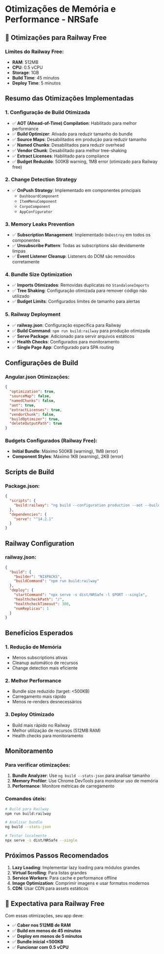 # Otimizações de Memória e Performance - NRSafe

## 🚀 **Otimizações para Railway Free**

### Limites do Railway Free:
- **RAM**: 512MB
- **CPU**: 0.5 vCPU  
- **Storage**: 1GB
- **Build Time**: 45 minutos
- **Deploy Time**: 5 minutos

## Resumo das Otimizações Implementadas

### 1. **Configuração de Build Otimizada**
- ✅ **AOT (Ahead-of-Time) Compilation**: Habilitado para melhor performance
- ✅ **Build Optimizer**: Ativado para reduzir tamanho do bundle
- ✅ **Source Maps**: Desabilitados em produção para reduzir tamanho
- ✅ **Named Chunks**: Desabilitados para reduzir overhead
- ✅ **Vendor Chunk**: Desabilitado para melhor tree-shaking
- ✅ **Extract Licenses**: Habilitado para compliance
- ✅ **Budget Reduzido**: 500KB warning, 1MB error (otimizado para Railway free)

### 2. **Change Detection Strategy**
- ✅ **OnPush Strategy**: Implementado em componentes principais
  - `DashboardComponent`
  - `ItemMenuComponent`
  - `CorpoComponent`
  - `AppConfigurator`

### 3. **Memory Leaks Prevention**
- ✅ **Subscription Management**: Implementado `OnDestroy` em todos os componentes
- ✅ **Unsubscribe Pattern**: Todas as subscriptions são devidamente limpas
- ✅ **Event Listener Cleanup**: Listeners do DOM são removidos corretamente

### 4. **Bundle Size Optimization**
- ✅ **Imports Otimizados**: Removidas duplicatas no `StandaloneImports`
- ✅ **Tree Shaking**: Configuração otimizada para remover código não utilizado
- ✅ **Budget Limits**: Configurados limites de tamanho para alertas

### 5. **Railway Deployment**
- ✅ **railway.json**: Configuração específica para Railway
- ✅ **Build Command**: `npm run build:railway` para produção otimizada
- ✅ **Serve Package**: Adicionado para servir arquivos estáticos
- ✅ **Health Checks**: Configurados para monitoramento
- ✅ **Single Page App**: Configurado para SPA routing

## Configurações de Build

### Angular.json Otimizações:
```json
{
  "optimization": true,
  "sourceMap": false,
  "namedChunks": false,
  "aot": true,
  "extractLicenses": true,
  "vendorChunk": false,
  "buildOptimizer": true,
  "deleteOutputPath": true
}
```

### Budgets Configurados (Railway Free):
- **Initial Bundle**: Máximo 500KB (warning), 1MB (error)
- **Component Styles**: Máximo 1KB (warning), 2KB (error)

## Scripts de Build

### Package.json:
```json
{
  "scripts": {
    "build:railway": "ng build --configuration production --aot --build-optimizer --optimization"
  },
  "dependencies": {
    "serve": "^14.2.1"
  }
}
```

## Railway Configuration

### railway.json:
```json
{
  "build": {
    "builder": "NIXPACKS",
    "buildCommand": "npm run build:railway"
  },
  "deploy": {
    "startCommand": "npx serve -s dist/NRSafe -l $PORT --single",
    "healthcheckPath": "/",
    "healthcheckTimeout": 300,
    "numReplicas": 1
  }
}
```

## Benefícios Esperados

### 1. **Redução de Memória**
- Menos subscriptions ativas
- Cleanup automático de recursos
- Change detection mais eficiente

### 2. **Melhor Performance**
- Bundle size reduzido (target: <500KB)
- Carregamento mais rápido
- Menos re-renders desnecessários

### 3. **Deploy Otimizado**
- Build mais rápido no Railway
- Melhor utilização de recursos (512MB RAM)
- Health checks para monitoramento

## Monitoramento

### Para verificar otimizações:
1. **Bundle Analyzer**: Use `ng build --stats-json` para analisar tamanho
2. **Memory Profiler**: Use Chrome DevTools para monitorar uso de memória
3. **Performance**: Monitore métricas de carregamento

### Comandos úteis:
```bash
# Build para Railway
npm run build:railway

# Analisar bundle
ng build --stats-json

# Testar localmente
npx serve -s dist/NRSafe --single
```

## Próximos Passos Recomendados

1. **Lazy Loading**: Implementar lazy loading para módulos grandes
2. **Virtual Scrolling**: Para listas grandes
3. **Service Workers**: Para cache e performance offline
4. **Image Optimization**: Comprimir imagens e usar formatos modernos
5. **CDN**: Usar CDN para assets estáticos

## 🎯 **Expectativa para Railway Free**

Com essas otimizações, seu app deve:
- ✅ **Caber nos 512MB de RAM**
- ✅ **Build em menos de 45 minutos**
- ✅ **Deploy em menos de 5 minutos**
- ✅ **Bundle inicial <500KB**
- ✅ **Funcionar com 0.5 vCPU**
